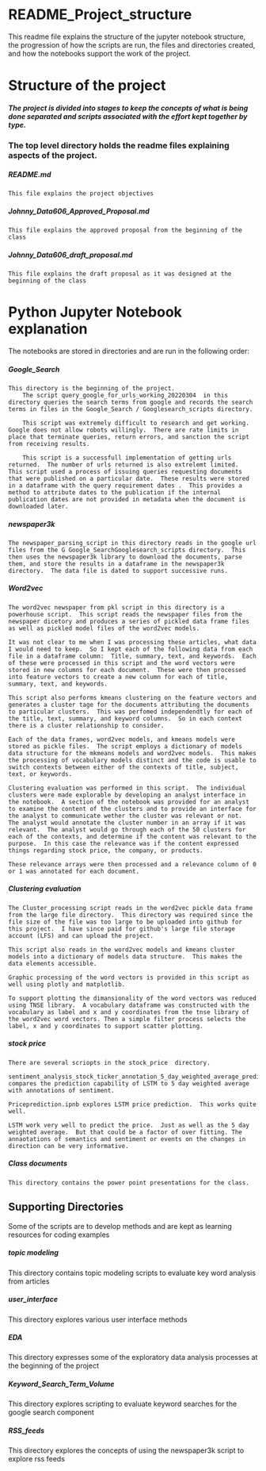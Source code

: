 # README_Project_structure

This readme file explains the structure of the jupyter notebook structure, the progression of how the scripts are run, the files and directories created, and how the notebooks support the work of the project.

# Structure of the project

##### The project is divided into stages to keep the concepts of what is being done separated and scripts associated with the effort kept together by type.

### The top level directory holds the readme files explaining aspects of the project.

##### README.md

	This file explains the project objectives
##### Johnny_Data606_Approved_Proposal.md
	This file explains the approved proposal from the beginning of the class

##### Johnny_Data606_draft_proposal.md
 	This file explains the draft proposal as it was designed at the beginning of the class

# Python Jupyter Notebook explanation

The notebooks are stored in directories and are run in the following order:

##### Google_Search 
	This directory is the beginning of the project.
    	The script query_google_for_urls_working_20220304  in this directory queries the search terms from google and records the search terms in files in the Google_Search / Googlesearch_scripts directory.
        
        This script was extremely difficult to research and get working.  Google does not allow robots willingly.  There are rate limits in place that terminate queries, return errors, and sanction the script from receiving results.  
        
        This script is a successfull implementation of getting urls returned.  The number of urls returned is also extrelemt limited.  This script used a process of issuing queries requesting documents that were published on a particular date.  These results were stored in a dataframe with the query requirement dates .  This provides a method to attribute dates to the publication if the internal publication dates are not provided in metadata when the document is downloaded later. 

##### newspaper3k

	The newspaper_parsing_script in this directory reads in the google url files from the G Google_SearchGooglesearch_scripts directory.  This then uses the newspaper3k library to download the documents, parse them, and store the results in a dataframe in the newspaper3k directory.  The data file is dated to support successive runs.  

##### Word2vec

	The word2vec newspaper from pkl script in this directory is a powerhouse script.  This script reads the newspaper files from the newspaper dicetory and produces a series of pickled data frame files as well as pickled model files of the word2vec models.  
	
	It was not clear to me when I was processing these articles, what data I would need to keep.  So I kept each of the following data from each file in a dataframe column:  Title, summary, text, and keywords.  Each of these were processed in this script and the word vectors were stored in new columns for each document.  These were then processed into feature vectors to create a new column for each of title, summary, text, and keywords.  

    This script also performs kmeans clustering on the feature vectors and generates a cluster tage for the documents attributing the documents to particular clusters.  This was perfomed independendtly for each of the title, text, summary, and keyword columns.  So in each context there is a cluster relationship to consider. 
    
    Each of the data frames, word2vec models, and kmeans models were stored as pickle files.  The script employs a dictionary of models data structure for the mkmeans models and word2vec models.  This makes the processing of vocabulary models distinct and the code is usable to switch contexts between either of the contexts of title, subject, text, or keywords.  
    
    Clustering evaluation was performed in this script.  The individual clusters were made explorable by developing an analyst interface in the notebook.  A section of the notebook was provided for an analyst to examine the content of the clusters and to provide an interface for the analyst to communicate wether the cluster was relevant or not.  The analyst would annotate the cluster number in an array if it was relevant.  The analyst would go through each of the 50 clusters for each of the contexts, and determine if the content was relevant to the purpose.  In this case the relevance was if the content expressed things regarding stock price, the company, or products. 
    
    These relevance arrays were then processed and a relevance column of 0 or 1 was annotated for each document.   

##### Clustering evaluation

	The Cluster_processing script reads in the word2vec pickle data frame from the large file directory.  This directory was required since the file size of the file was too large to be uploaded into github for this project.  I have since paid for github's large file storage account (LFS) and can upload the project.  
    
    This script also reads in the word2vec models and kmeans cluster models into a dictionary of models data structure.  This makes the data elements accessible.  
    
    Graphic processing of the word vectors is provided in this script as well using plotly and matplotlib.  
    
    To support plotting the dimansionality of the word vectors was reduced using TNSE library.  A vocabulary dataframe was constructed with the vocabulary as label and x and y coordinates from the tnse library of the word2vec word vectors. Then a simple filter process selects the label, x and y coordinates to support scatter plotting.  
    
##### stock price

	There are several scriopts in the stock_price  directory. 
    
    sentiment_analysis_stock_ticker_annotation_5_day_weighted_average_prediction.ipynb compares the prediction capability of LSTM to 5 day weighted average with annotations of sentiment.  
    
    Priceprediction.ipnb explores LSTM price prediction.  This works quite well.  
    
    LSTM work very well to predict the price.  Just as well as the 5 day weighted average.  But that could be a factor of over fitting. The annaotations of semantics and sentiment or events on the changes in direction can be very informative.  

##### Class documents

	This directory contains the power point presentations for the class.  




## Supporting Directories
Some of the scripts are to develop methods and are kept as learning resources for coding examples

#####  topic modeling
This directory contains topic modeling scripts to evaluate key word analysis from articles

#####  user_interface
This directory explores various user interface methods
 
#####  EDA
This directory expresses some of the exploratory data analysis processes at the beginning of the project

#####  Keyword_Search_Term_Volume
This directory explores scripting to evaluate keyword searches for the google search component

#####  RSS_feeds
This directory explores the concepts of using the newspaper3k script to explore rss feeds







